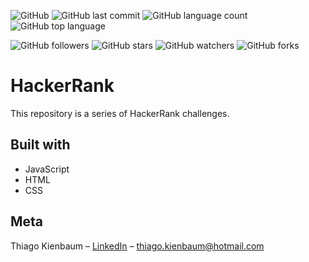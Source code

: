 ![GitHub](https://img.shields.io/github/license/ThiagoKienbaum/hacker-rank)
![GitHub last commit](https://img.shields.io/github/last-commit/ThiagoKienbaum/hacker-rank)
![GitHub language count](https://img.shields.io/github/languages/count/ThiagoKienbaum/hacker-rank)
![GitHub top language](https://img.shields.io/github/languages/top/ThiagoKienbaum/hacker-rank)


![GitHub followers](https://img.shields.io/github/followers/ThiagoKienbaum?label=Follow&style=social)
![GitHub stars](https://img.shields.io/github/stars/ThiagoKienbaum/hacker-rank?style=social)
![GitHub watchers](https://img.shields.io/github/watchers/ThiagoKienbaum/hacker-rank?style=social)
![GitHub forks](https://img.shields.io/github/forks/ThiagoKienbaum/hacker-rank?style=social)


# HackerRank

This repository is a series of HackerRank challenges.

## Built with
* JavaScript
* HTML
* CSS


## Meta

Thiago Kienbaum – [LinkedIn](https://www.linkedin.com/in/thiago-kienbaum/) – thiago.kienbaum@hotmail.com
